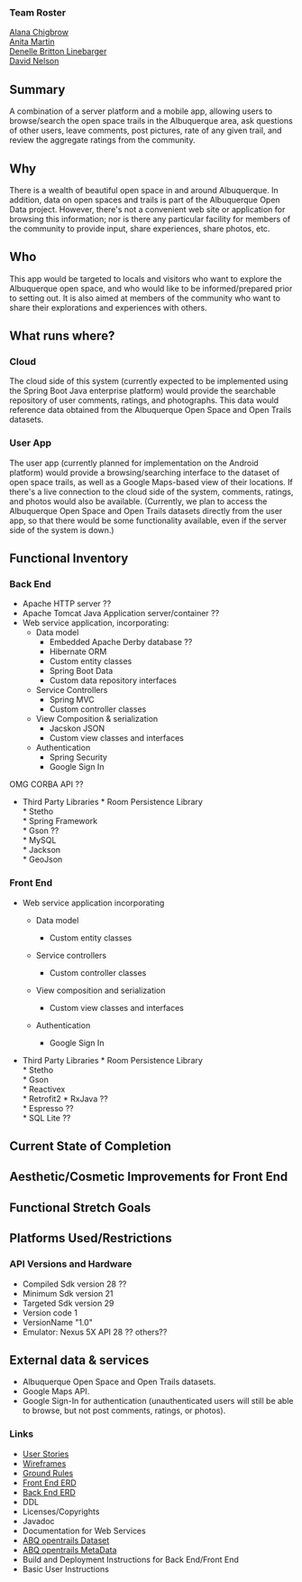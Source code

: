 ### Team Roster 
[Alana Chigbrow](https://github.com/achigbrow)   
[Anita Martin](https://github.com/anita-martin5703)   
[Denelle Britton Linebarger](https://github.com/DBrittonLinebarger)   
[David Nelson](https://github.com/djpn/)

## Summary

A combination of a server platform and a mobile app, allowing users to browse/search the open space trails in the Albuquerque area, ask questions of other users, leave comments, post pictures, rate of any given trail, and review the aggregate ratings from the community.

## Why

There is a wealth of beautiful open space in and around Albuquerque. In addition, data on open spaces and trails is part of the Albuquerque Open Data project. However, there's not a convenient web site or application for browsing this information; nor is there any particular facility for members of the community to provide input, share experiences, share photos, etc.

## Who

This app would be targeted to locals and visitors who want to explore the Albuquerque open space, and who would like to be informed/prepared prior to setting out. It is also aimed at members of the community who want to share their explorations and experiences with others.

## What runs where?
### Cloud

The cloud side of this system (currently expected to be implemented using the Spring Boot Java enterprise platform) would provide the searchable repository of user comments, ratings, and photographs. This data would reference data obtained from the Albuquerque Open Space and Open Trails datasets.

### User App

The user app (currently planned for implementation on the Android platform) would provide a browsing/searching interface to the dataset of open space trails, as well as a Google Maps-based view of their locations. If there's a live connection to the cloud side of the system, comments, ratings, and photos would also be available. (Currently, we plan to access the Albuquerque Open Space and Open Trails datasets directly from the user app, so that there would be some functionality available, even if the server side of the system is down.)


## Functional Inventory  

### Back End    

- Apache HTTP server  ??
- Apache Tomcat Java Application server/container  ??
- Web service application, incorporating:   
    * Data model    
      * Embedded Apache Derby database ??
      * Hibernate ORM    
      * Custom entity classes   
      * Spring Boot Data    
      * Custom data repository interfaces    
   * Service Controllers  
       * Spring MVC  
       * Custom controller classes  
   * View Composition & serialization  
      * Jacskon JSON  
       * Custom view classes and interfaces  
   * Authentication  
        * Spring Security  
        * Google Sign In


OMG CORBA API ??

- Third Party Libraries
        * Room Persistence Library      
        * Stetho      
        * Spring Framework  
        * Gson ??    
        * MySQL      
        * Jackson  
        * GeoJson  


### Front End   

* Web service application incorporating
    * Data model 
      * Custom entity classes 

   * Service controllers   
      * Custom controller classes  

   * View composition and serialization 
      * Custom view classes and interfaces

   * Authentication  
      * Google Sign In




* Third Party Libraries
      * Room Persistence Library  
      * Stetho  
      * Gson  
      * Reactivex  
      * Retrofit2
      * RxJava ??  
      * Espresso ??  
      * SQL Lite ??



## Current State of Completion  


## Aesthetic/Cosmetic Improvements for Front End  

## Functional Stretch Goals  


## Platforms Used/Restrictions


### API Versions and Hardware   
* Compiled Sdk version 28 ??  
* Minimum Sdk version 21  
* Targeted Sdk version 29  
* Version code 1  
* VersionName "1.0"  
* Emulator: Nexus 5X API 28 ?? others??  



## External data & services

* Albuquerque Open Space and Open Trails datasets.
* Google Maps API.
* Google Sign-In for authentication (unauthenticated users will still be able to browse, but not post comments, ratings, or photos).    



### Links

* [User Stories](docs/user-stories.md)
* [Wireframes](docs/wireframes.md)
* [Ground Rules](docs/ground-rules.md)
* [Front End ERD](docs/erd-front-end.md)
* [Back End ERD](docs/erd-back-end.md)  
* DDL
* Licenses/Copyrights  
* Javadoc  
* Documentation for Web Services   
* [ABQ opentrails Dataset](http://data.cabq.gov/community/opentrails/trail_segments.geojson)  
* [ABQ opentrails MetaData](http://data.cabq.gov/community/opentrails/MetaData.pdf/)
* Build and Deployment Instructions for Back End/Front End  
* Basic User Instructions  


